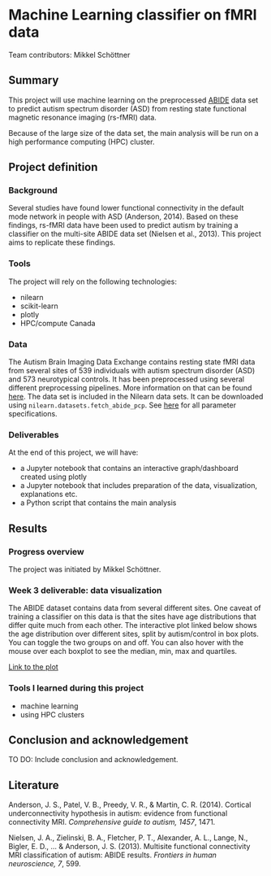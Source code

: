 # Machine Learning classifier on fMRI data

Team contributors: Mikkel Schöttner

## Summary 

This project will use machine learning on the preprocessed [ABIDE](http://preprocessed-connectomes-project.org/abide/index.html) data set to predict autism spectrum disorder (ASD) from resting state functional magnetic resonance imaging (rs-fMRI) data.

Because of the large size of the data set, the main analysis will be run on a high performance computing (HPC) cluster.

## Project definition 

### Background

Several studies have found lower functional connectivity in the default mode network in people with ASD (Anderson, 2014). Based on these findings, rs-fMRI data have been used to predict autism by training a classifier on the multi-site ABIDE data set (Nielsen et al., 2013). This project aims to replicate these findings.

### Tools 

The project will rely on the following technologies:

- nilearn
- scikit-learn
- plotly
- HPC/compute Canada

### Data 

The Autism Brain Imaging Data Exchange contains resting state fMRI data from several sites of 539 individuals with autism spectrum disorder (ASD) and 573 neurotypical controls. It has been preprocessed using several different preprocessing pipelines. More information on that can be found [here](http://preprocessed-connectomes-project.org/abide/Pipelines.html). The data set is included in the Nilearn data sets. It can be downloaded using `nilearn.datasets.fetch_abide_pcp`. See [here](https://nilearn.github.io/modules/generated/nilearn.datasets.fetch_abide_pcp.html) for all parameter specifications.

### Deliverables

At the end of this project, we will have:

 - a Jupyter notebook that contains an interactive graph/dashboard created using plotly
 - a Jupyter notebook that includes preparation of the data, visualization, explanations etc.
 - a Python script that contains the main analysis

## Results

### Progress overview

The project was initiated by Mikkel Schöttner.

### Week 3 deliverable: data visualization

The ABIDE dataset contains data from several different sites. One caveat of training a classifier on this data is that the sites have age distributions that differ quite much from each other. The interactive plot linked below shows the age distribution over different sites, split by autism/control in box plots. You can toggle the two groups on and off. You can also hover with the mouse over each boxplot to see the median, min, max and quartiles.

[Link to the plot](https://mschoettner.github.io/brainhack_visualization/)

### Tools I learned during this project

- machine learning
- using HPC clusters
 
## Conclusion and acknowledgement

TO DO: Include conclusion and acknowledgement.

## Literature

Anderson, J. S., Patel, V. B., Preedy, V. R., & Martin, C. R. (2014). Cortical underconnectivity hypothesis in autism: evidence from functional connectivity MRI. *Comprehensive guide to autism, 1457*, 1471.

Nielsen, J. A., Zielinski, B. A., Fletcher, P. T., Alexander, A. L., Lange, N., Bigler, E. D., ... & Anderson, J. S. (2013). Multisite functional connectivity MRI classification of autism: ABIDE results. *Frontiers in human neuroscience, 7*, 599.
